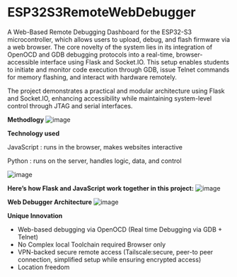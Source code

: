 # ESP32S3RemoteWebDebugger
 
A Web-Based Remote Debugging Dashboard for the ESP32-S3 microcontroller, which allows users to upload, debug, and flash firmware via a web browser. 
The core novelty of the system lies in its integration of OpenOCD and GDB debugging protocols into a real-time, browser-accessible interface using Flask and Socket.IO. This setup enables students to initiate and monitor code execution through GDB, issue Telnet commands for memory flashing, and interact with hardware remotely. 

The project demonstrates a practical and modular architecture using Flask and Socket.IO, enhancing accessibility while maintaining system-level control through JTAG and serial interfaces.

**Methodlogy**
![image](https://github.com/user-attachments/assets/c19cf01e-46fa-4d6b-8f23-9b3131cd5bd6)

**Technology used**

JavaScript : runs in the browser, makes websites interactive

Python : runs on the server, handles logic, data, and control

![image](https://github.com/user-attachments/assets/30af272d-db62-4518-a8cd-f89d6e8dd6a4)

**Here’s how Flask and JavaScript work together in this project:**
![image](https://github.com/user-attachments/assets/6f5ab4d5-de27-4c63-84d3-aa6453ba7971)

**Web Debugger Architecture**
![image](https://github.com/user-attachments/assets/4a70d9c4-b1f2-4d13-abf9-9bebc62d9e63)


**Unique Innovation**

- Web-based debugging via OpenOCD (Real time Debugging via GDB + Telnet)
- No Complex local Toolchain required Browser only
- VPN-backed secure remote access (Tailscale:secure, peer-to peer connection, simplified setup while ensuring encrypted access)
- Location freedom
